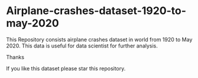 # Airplane-crashes-dataset-1920-to-may-2020
This Repository consists airplane crashes dataset in world from 1920 to May 2020. 
This data is useful for data scientist for further analysis. 

Thanks 

If you like this dataset please star this repository. 
